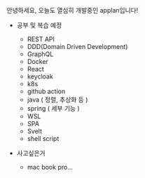 안녕하세요, 오늘도 열심히 개발중인 applan입니다!

* 공부 및 복습 예정
  * REST API
  * DDD(Domain Driven Development)
  * GraphQL
  * Docker
  * React
  * keycloak
  * k8s
  * github action
  * java ( 정렬, 추상화 등 )
  * spring ( 세부 기능 )
  * WSL
  * SPA
  * Svelt
  * shell script

* 사고싶은거
  * mac book pro...

